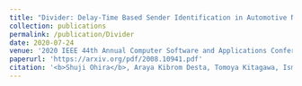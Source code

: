 ```yaml
---
title: "Divider: Delay-Time Based Sender Identification in Automotive Networks"
collection: publications
permalink: /publication/Divider
date: 2020-07-24
venue: '2020 IEEE 44th Annual Computer Software and Applications Conference (COMPSAC)'
paperurl: 'https://arxiv.org/pdf/2008.10941.pdf'
citation: '<b>Shuji Ohira</b>, Araya Kibrom Desta, Tomoya Kitagawa, Ismail Arai, Kazutoshi Fujikawa, "Divider: Delay-Time Based Sender Identification in Automotive Networks," <i>2020 IEEE 44th Annual Computer Software and Applications Conference (COMPSAC)</i>, IEEE, pp.1490-1497, July. 2020. '
---
```

